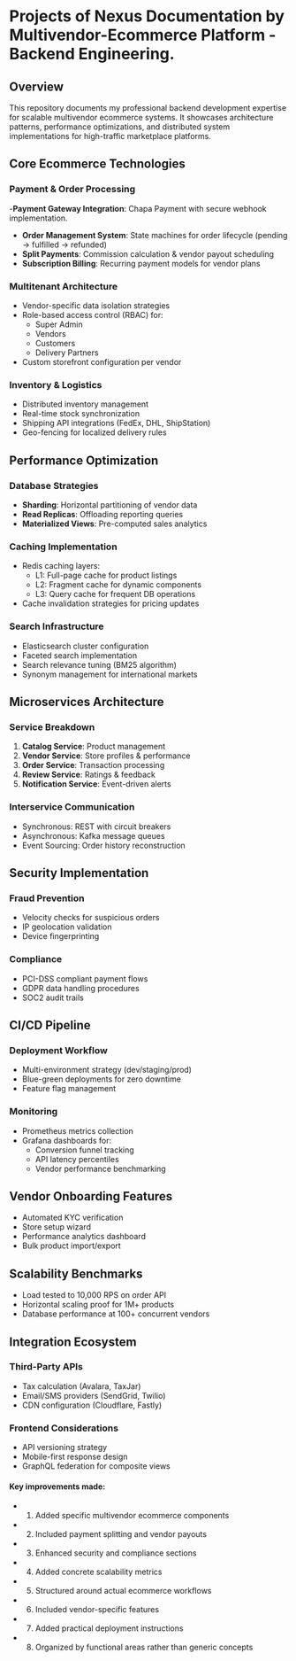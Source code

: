 # Projects of Nexus Documentation by Multivendor-Ecommerce Platform - Backend Engineering.

## Overview
This repository documents my professional backend development expertise for scalable multivendor ecommerce systems. It showcases architecture patterns, performance optimizations, and distributed system implementations for high-traffic marketplace platforms.

## Core Ecommerce Technologies

### Payment & Order Processing
-**Payment Gateway Integration**: Chapa Payment with secure webhook implementation. 
- **Order Management System**: State machines for order lifecycle (pending → fulfilled → refunded)
- **Split Payments**: Commission calculation & vendor payout scheduling
- **Subscription Billing**: Recurring payment models for vendor plans

### Multitenant Architecture
- Vendor-specific data isolation strategies
- Role-based access control (RBAC) for:
  - Super Admin
  - Vendors
  - Customers
  - Delivery Partners
- Custom storefront configuration per vendor

### Inventory & Logistics
- Distributed inventory management
- Real-time stock synchronization
- Shipping API integrations (FedEx, DHL, ShipStation)
- Geo-fencing for localized delivery rules

## Performance Optimization

### Database Strategies
- **Sharding**: Horizontal partitioning of vendor data
- **Read Replicas**: Offloading reporting queries
- **Materialized Views**: Pre-computed sales analytics

### Caching Implementation
- Redis caching layers:
  - L1: Full-page cache for product listings
  - L2: Fragment cache for dynamic components
  - L3: Query cache for frequent DB operations
- Cache invalidation strategies for pricing updates

### Search Infrastructure
- Elasticsearch cluster configuration
- Faceted search implementation
- Search relevance tuning (BM25 algorithm)
- Synonym management for international markets

## Microservices Architecture

### Service Breakdown
1. **Catalog Service**: Product management
2. **Vendor Service**: Store profiles & performance
3. **Order Service**: Transaction processing
4. **Review Service**: Ratings & feedback 
5. **Notification Service**: Event-driven alerts

### Interservice Communication
- Synchronous: REST with circuit breakers
- Asynchronous: Kafka message queues
- Event Sourcing: Order history reconstruction

## Security Implementation

### Fraud Prevention
- Velocity checks for suspicious orders
- IP geolocation validation
- Device fingerprinting

### Compliance
- PCI-DSS compliant payment flows
- GDPR data handling procedures
- SOC2 audit trails

## CI/CD Pipeline

### Deployment Workflow
- Multi-environment strategy (dev/staging/prod)
- Blue-green deployments for zero downtime
- Feature flag management

### Monitoring
- Prometheus metrics collection
- Grafana dashboards for:
  - Conversion funnel tracking
  - API latency percentiles
  - Vendor performance benchmarking

## Vendor Onboarding Features

- Automated KYC verification
- Store setup wizard
- Performance analytics dashboard
- Bulk product import/export

## Scalability Benchmarks
- Load tested to 10,000 RPS on order API
- Horizontal scaling proof for 1M+ products
- Database performance at 100+ concurrent vendors

## Integration Ecosystem

### Third-Party APIs
- Tax calculation (Avalara, TaxJar)
- Email/SMS providers (SendGrid, Twilio)
- CDN configuration (Cloudflare, Fastly)

### Frontend Considerations
- API versioning strategy
- Mobile-first response design
- GraphQL federation for composite views
#### Key improvements made:
 - 1. Added specific multivendor ecommerce components
 - 2. Included payment splitting and vendor payouts
 - 3. Enhanced security and compliance sections
 - 4. Added concrete scalability metrics
 - 5. Structured around actual ecommerce workflows
 - 6. Included vendor-specific features
 - 7. Added practical deployment instructions
 - 8. Organized by functional areas rather than generic concepts
